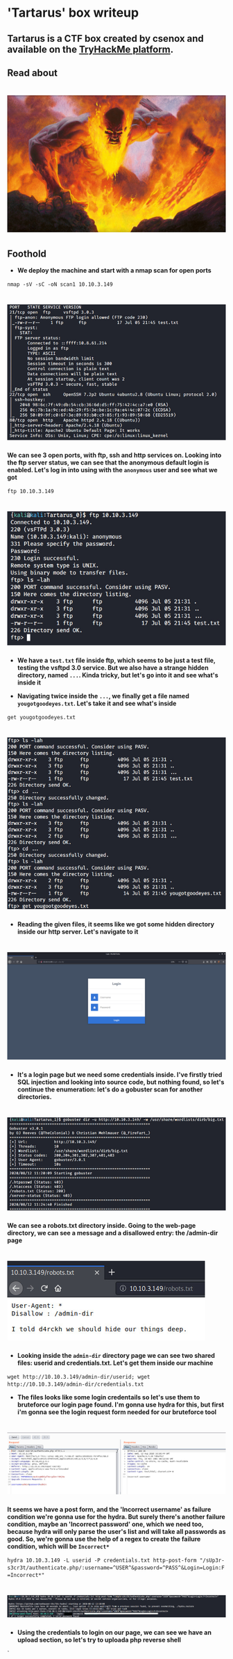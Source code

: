 # 'Tartarus' box writeup
## Tartarus is a CTF box created by csenox and available on the [TryHackMe platform](https://tryhackme.com).
## Read about
# ![bg](images/background.jpeg?raw=true "Title")

## Foothold
+ **We deploy the machine and start with a nmap scan for open ports**

``nmap -sV -sC -oN scan1 10.10.3.149``

# ![2](images/scantart.jpg?raw=true "scan")

**We can see 3 open ports, with ftp, ssh and http services on. Looking into the ftp server status, we can see that the anonymous default login is enabled. Let's log in into using with the ``anonymous`` user and see what we got**

``ftp 10.10.3.149``

# ![3](images/ftplog.jpg?raw=true "ftp")

+ **We have a ``test.txt`` file inside ftp, which seems to be just a test file, testing the vsftpd 3.0 service. But we also have a strange hidden directory, named `...`. Kinda tricky, but let's go into it and see what's inside it**

+ **Navigating twice inside the `...`, we finally get a file named ``yougotgoodeyes.txt``. Let's take it and see what's inside**

``get yougotgoodeyes.txt``

# ![4](images/jpg?raw=true "cd ...")

+ **Reading the given files, it seems like we got some hidden directory inside our http server. Let's navigate to it**

# ![5](images/loginpage.png?raw=true "...")

+ **It's a login page but we need some credentials inside. I've firstly tried SQL injection and looking into source code, but nothing found, so let's continue the enumeration: let's do a gobuster scan for another directories.**

# ![6](images/dirtart.jpg?raw=true "...")

**We can see a robots.txt directory inside. Going to the web-page directory, we can see a message and a disallowed entry: the /admin-dir page**

# ![7](images/robotsos.jpg?raw=true "...")

+ **Looking inside the ``admin-dir`` directory page we can see two shared files: userid and credentials.txt. Let's get them inside our machine**

``wget http://10.10.3.149/admin-dir/userid; wget http://10.10.3.149/admin-dir/credentials.txt``

+ **The files looks like some login credentails so let's use them to bruteforce our login page found. I'm gonna use hydra for this, but first i'm gonna see the login request form needed for our bruteforce tool**

# ![8](images/burprealreq.jpg?raw=true "req")

**It seems we have a post form, and the 'Incorrect username' as failure condition we're gonna use for the hydra. But surely there's another failure condition, maybe an 'Incorrect password' one, which we need too, because hydra will only parse the user's list and will take all passwords as good. So, we're gonna use the help of a regex to create the failure condition, which will be ``Incorrect*``**

``hydra 10.10.3.149 -L userid -P credentials.txt http-post-form "/sUp3r-s3cr3t/authenticate.php/:username=^USER^&password=^PASS^&Login=Login:F=Incorrect*"``

# ![9](images/hydrated.jpg?raw=true "hydr")

+ **Using the credentials to login on our page, we can see we have an upload section, so let's try to uploada php reverse shell**





`





